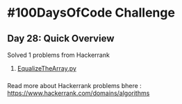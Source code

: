 # #100DaysOfCode Challenge
## Day 28: Quick Overview
Solved 1 problems from Hackerrank  
1. [EqualizeTheArray.py](https://github.com/divyatejakotteti/100DaysOfCode/blob/master/Day%2328/EqualizeTheArray.py)
### 
Read more about Hackerrank problems bhere : https://www.hackerrank.com/domains/algorithms